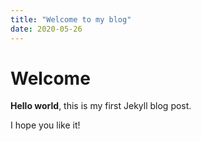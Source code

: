 ```yaml
---
title: "Welcome to my blog"
date: 2020-05-26
---
```


# Welcome

**Hello world**, this is my first Jekyll blog post.

I hope you like it!
